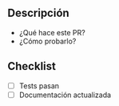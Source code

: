 ## Descripción

- ¿Qué hace este PR?
- ¿Cómo probarlo?

## Checklist

- [ ] Tests pasan
- [ ] Documentación actualizada
